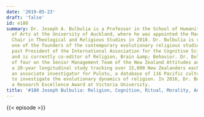 ```yaml
---
date: '2019-05-23'
draft: 'false'
id: e180
summary: Dr. Joseph A. Bulbulia is a Professor in the School of Humanities, Faculty
  of Arts at the University of Auckland, where he was appointed the Maclaurin Goodfellow
  Chair in Theological and Religious Studies in 2018. Dr. Bulbulia is regarded as
  one of the founders of the contemporary evolutionary religious studies. He is a
  past President of the International Association for the Cognitive Science of Religion
  and is currently co-editor of Religion, Brain &amp; Behavior. Dr. Bulbulia is one
  of four on the Senior Management Team of the New Zealand Attitudes and Values Study,
  a 20-year longitudinal study tracking over 15,000 New Zealanders each year. He is
  an associate investigator for Pulotu, a database of 116 Pacific cultures purpose-built
  to investigate the evolutionary dynamics of religion. In 2016, Dr. Bulbulia won
  a Research Excellence Award at Victoria University.
title: '#180 Joseph Bulbulia: Religion, Cognition, Ritual, Morality, And Meaning'
---
```

{{< episode >}}
